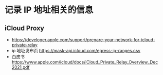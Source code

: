 # 记录 IP 地址相关的信息

## iCloud Proxy
- https://developer.apple.com/support/prepare-your-network-for-icloud-private-relay
- ip 地址发布页 https://mask-api.icloud.com/egress-ip-ranges.csv
- 白皮书 https://www.apple.com/icloud/docs/iCloud_Private_Relay_Overview_Dec2021.pdf
